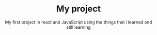 <div align="center">
  <h1>My project</h1>
  
<p>My first project in react and JavaScript using the things that i learned and still learning</p>
</div>
